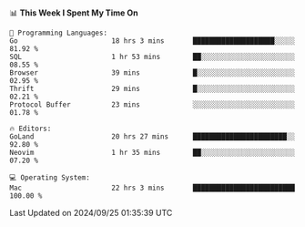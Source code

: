 <!--START_SECTION:waka-->
📊 **This Week I Spent My Time On** 

```text
💬 Programming Languages: 
Go                       18 hrs 3 mins       ████████████████████░░░░░   81.92 % 
SQL                      1 hr 53 mins        ██░░░░░░░░░░░░░░░░░░░░░░░   08.55 % 
Browser                  39 mins             █░░░░░░░░░░░░░░░░░░░░░░░░   02.95 % 
Thrift                   29 mins             █░░░░░░░░░░░░░░░░░░░░░░░░   02.21 % 
Protocol Buffer          23 mins             ░░░░░░░░░░░░░░░░░░░░░░░░░   01.78 % 

🔥 Editors: 
GoLand                   20 hrs 27 mins      ███████████████████████░░   92.80 % 
Neovim                   1 hr 35 mins        ██░░░░░░░░░░░░░░░░░░░░░░░   07.20 % 

💻 Operating System: 
Mac                      22 hrs 3 mins       █████████████████████████   100.00 % 
```


 Last Updated on 2024/09/25 01:35:39 UTC
<!--END_SECTION:waka-->
